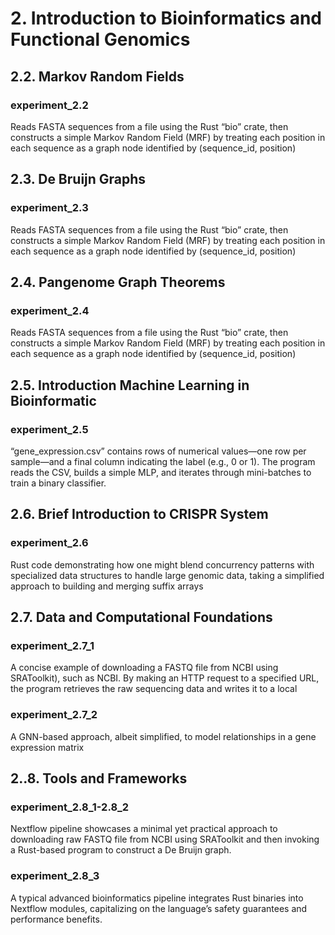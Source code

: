 # 2. Introduction to Bioinformatics and Functional Genomics

##  2.2. Markov Random Fields

### experiment_2.2
Reads FASTA sequences from a file using the Rust “bio” crate, then constructs a simple Markov Random Field (MRF) by treating each position in each sequence as a graph node identified by (sequence_id, position)

## 2.3. De Bruijn Graphs

### experiment_2.3 
Reads FASTA sequences from a file using the Rust “bio” crate, then constructs a simple Markov Random Field (MRF) by treating each position in each sequence as a graph node identified by (sequence_id, position)

## 2.4. Pangenome Graph Theorems

### experiment_2.4 
Reads FASTA sequences from a file using the Rust “bio” crate, then constructs a simple Markov Random Field (MRF) by treating each position in each sequence as a graph node identified by (sequence_id, position)

## 2.5. Introduction Machine Learning in Bioinformatic

### experiment_2.5
“gene_expression.csv” contains rows of numerical values—one row per sample—and a final column indicating the label (e.g., 0 or 1). The program reads the CSV, builds a simple MLP, and iterates through mini-batches to train a binary classifier.

## 2.6. Brief Introduction to CRISPR System

### experiment_2.6 
Rust code demonstrating how one might blend concurrency patterns with specialized data structures to handle large genomic data, taking a simplified approach to building and merging suffix arrays

## 2.7. Data and Computational Foundations 

### experiment_2.7_1 
A concise example of downloading a FASTQ file from NCBI using SRAToolkit), such as NCBI. By making an HTTP request to a specified URL, the program retrieves the raw sequencing data and writes it to a local 

### experiment_2.7_2
A GNN-based approach, albeit simplified, to model relationships in a gene expression matrix

## 2..8. Tools and Frameworks 

### experiment_2.8_1-2.8_2 
Nextflow pipeline showcases a minimal yet practical approach to downloading raw FASTQ file from NCBI using SRAToolkit and then invoking a Rust-based program to construct a De Bruijn graph.

### experiment_2.8_3 
A typical advanced bioinformatics pipeline integrates Rust binaries into Nextflow modules, capitalizing on the language’s safety guarantees and performance benefits.
